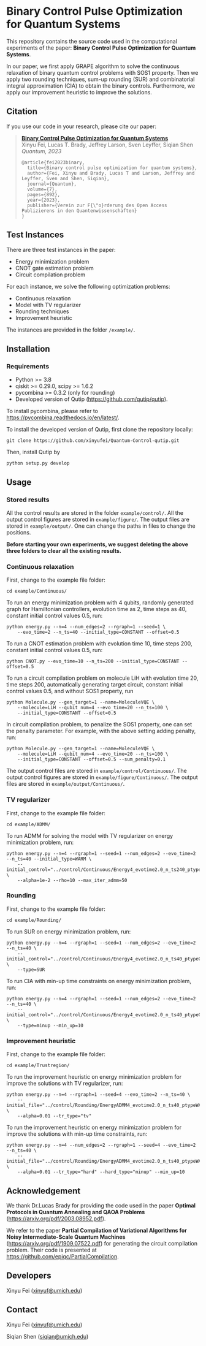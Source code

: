 # Binary Control Pulse Optimization for Quantum Systems
This repository contains the source code used in the computational experiments of the paper: 
**Binary Control Pulse Optimization for Quantum Systems**. 

In our paper, we first apply GRAPE algorithm to solve the continuous relaxation of binary quantum control problems 
with SOS1 property. Then we apply two rounding techniques, sum-up rounding (SUR) and combinatorial integral 
approximation (CIA) to obtain the binary controls. 
Furthermore, we apply our improvement heuristic to improve the solutions. 

## Citation
If you use our code in your research, please cite our paper:
> [**Binary Control Pulse Optimization for Quantum Systems**](https://quantum-journal.org/papers/q-2023-01-04-892/pdf/) <br />
> Xinyu Fei, Lucas T. Brady, Jeffrey Larson, Sven Leyffer, Siqian Shen <br />
> *Quantum, 2023*
> ```
> @article{fei2023binary,
>   title={Binary control pulse optimization for quantum systems},
>   author={Fei, Xinyu and Brady, Lucas T and Larson, Jeffrey and Leyffer, Sven and Shen, Siqian},
>   journal={Quantum},
>   volume={7},
>   pages={892},
>   year={2023},
>   publisher={Verein zur F{\"o}rderung des Open Access Publizierens in den Quantenwissenschaften}
> }
> ```
## Test Instances
There are three test instances in the paper:
* Energy minimization problem
* CNOT gate estimation problem
* Circuit compilation problem

For each instance, we solve the following optimization problems:
* Continuous relaxation
* Model with TV regularizer
* Rounding techniques
* Improvement heuristic

The instances are provided in the folder ```/example/```.

## Installation
### Requirements
* Python >= 3.8
* qiskit >= 0.29.0, scipy >= 1.6.2
* pycombina >= 0.3.2 (only for rounding)
* Developed version of Qutip (https://github.com/qutip/qutip). 

To install pycombina, please refer to https://pycombina.readthedocs.io/en/latest/. 

To install the developed version of Qutip, first clone the 
repository locally:

```shell 
git clone https://github.com/xinyufei/Quantum-Control-qutip.git
```

Then, install Qutip by 

```shell
python setup.py develop
```

## Usage
### Stored results
All the control results are stored in the folder ```example/control/```. All the output control figures are stored in 
```example/figure/```. The output files are stored in ```example/output/```. One can change the 
paths in files to change the positions. 

**Before starting your own experiments, we suggest deleting the above three folders to clear all the existing results.** 
### Continuous relaxation
First, change to the example file folder:
```shell
cd example/Continuous/
```
To run an energy minimization problem with 4 qubits, randomly generated graph for Hamiltonian controllers, 
evolution time as 2, time steps as 40, constant initial control values 0.5, run:
```shell 
python energy.py --n=4 --num_edges=2 --rgraph=1 --seed=1 \
    --evo_time=2 --n_ts=40 --initial_type=CONSTANT --offset=0.5
```
To run a CNOT estimation problem with evolution time 10, time steps 200, constant initial control values 0.5, run:
```shell
python CNOT.py --evo_time=10 --n_ts=200 --initial_type=CONSTANT --offset=0.5
```
To run a circuit compilation problem on molecule LiH with evolution time 20, time steps 200, automatically generating 
target circuit, constant initial control values 0.5, and without SOS1 property, run
```shell
python Molecule.py --gen_target=1 --name=MoleculeVQE \
    --molecule=LiH --qubit_num=4 --evo_time=20 --n_ts=100 \
    --initial_type=CONSTANT --offset=0.5
```
In circuit compilation problem, to penalize the SOS1 property, one can set the penalty parameter. For example, with the 
above setting adding penalty, run:
```shell
python Molecule.py --gen_target=1 --name=MoleculeVQE \
    --molecule=LiH --qubit_num=4 --evo_time=20 --n_ts=100 \
    --initial_type=CONSTANT --offset=0.5 --sum_penalty=0.1
```
The output control files are stored in ```example/control/Continuous/```. The output control figures are stored in 
```example/figure/Continuous/```. The output files are stored in ```example/output/Continuous/```. 
### TV regularizer
First, change to the example file folder:
```shell
cd example/ADMM/
```
To run ADMM for solving the model with TV regularizer on energy minimization problem, run:
```shell
python energy.py --n=4 --rgraph=1 --seed=1 --num_edges=2 --evo_time=2 --n_ts=40 --initial_type=WARM \
    --initial_control="../control/Continuous/Energy4_evotime2.0_n_ts240_ptypeCONSTANT_offset0.5_instance1.csv" \
    --alpha=1e-2 --rho=10 --max_iter_admm=50
```
### Rounding
First, change to the example file folder:
```shell
cd example/Rounding/
```
To run SUR on energy minimization problem, run:
```shell 
python energy.py --n=4 --rgraph=1 --seed=1 --num_edges=2 --evo_time=2 --n_ts=40 \
    --initial_control="../control/Continuous/Energy4_evotime2.0_n_ts40_ptypeCONSTANT_offset0.5_instance1.csv" \
    --type=SUR
```
To run CIA with min-up time constraints on energy minimization problem, run:
```shell
python energy.py --n=4 --rgraph=1 --seed=1 --num_edges=2 --evo_time=2 --n_ts=40 \
    --initial_control="../control/Continuous/Energy4_evotime2.0_n_ts40_ptypeCONSTANT_offset0.5_instance1.csv" \
    --type=minup --min_up=10
```
### Improvement heuristic
First, change to the example file folder:
```shell
cd example/Trustregion/
```
To run the improvement heuristic on energy minimization problem for improve the solutions 
with TV regularizer, run:
```shell
python energy.py --n=4 --rgraph=1 --seed=4 --evo_time=2 --n_ts=40 \
    --initial_file="../control/Rounding/EnergyADMM4_evotime2.0_n_ts40_ptypeWARM_offset0.5_penalty0.01_ADMM_10.0_iter100_instance4_1_SUR.csv" \
    --alpha=0.01 --tr_type="tv"
```
To run the improvement heuristic on energy minimization problem for improve the solutions 
with min-up time constraints, run:
```shell
python energy.py --n=4 --num_edges=2 --rgraph=1 --seed=4 --evo_time=2 --n_ts=40 \
    --initial_file="../control/Rounding/EnergyADMM4_evotime2.0_n_ts40_ptypeWARM_offset0.5_penalty0.01_ADMM_10.0_iter100_instance4_minup10_1.csv" \
    --alpha=0.01 --tr_type="hard" --hard_type="minup" --min_up=10
```

## Acknowledgement
We thank Dr.Lucas Brady for providing the code used in the paper **Optimal Protocols in Quantum Annealing and 
QAOA Problems** (https://arxiv.org/pdf/2003.08952.pdf).

We refer to the paper **Partial Compilation of Variational Algorithms for 
Noisy Intermediate-Scale Quantum Machines** (https://arxiv.org/pdf/1909.07522.pdf) for generating the 
circuit compilation problem. Their code is presented at https://github.com/epiqc/PartialCompilation.

## Developers
Xinyu Fei (xinyuf@umich.edu)

## Contact
Xinyu Fei (xinyuf@umich.edu)

Siqian Shen (siqian@umich.edu)